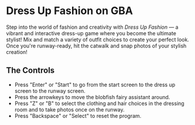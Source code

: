 # Dress Up Fashion on GBA
Step into the world of fashion and creativity with *Dress Up Fashion* — a vibrant and interactive dress-up game where you become the ultimate stylist! 
Mix and match a variety of outfit choices to create your perfect look. Once you're runway-ready, hit the catwalk and snap photos of your stylish creation!

## The Controls
- Press "Enter" or "Start" to go from the start screen to the dress up screen to the runway screen.
- Press the arrowkeys to move the blobfish fairy assistant around.
- Press "Z" or "B" to select the clothing and hair choices in the dressing room and to take photos once on the runway.
- Press "Backspace" or "Select" to reset the program.

